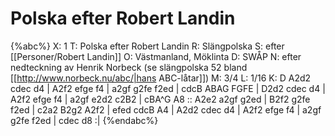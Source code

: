 # Polska efter Robert Landin

{%abc%}
X: 1
T: Polska efter Robert Landin
R: Slängpolska
S: efter [[Personer/Robert Landin]]
O: Västmanland, Möklinta
D: SWÅP
N: efter nedteckning av Henrik Norbeck (se slängpolska 52 bland [[http://www.norbeck.nu/abc/|hans ABC-låtar]])
M: 3/4
L: 1/16
K: D
A2d2 cdec d4 | A2f2 efge f4 | a2gf g2fe f2ed | cdcB ABAG FGFE | 
D2d2 cdec d4 | A2f2 efge f4 | a2gf e2d2 c2B2 | cBA^G A8 :: 
A2e2 a2gf g2ed | B2f2 g2fe f2ed | c2a2 B2g2 A2f2 | efed cdcB A4 | 
A2d2 cdec d4 | A2f2 efge f4 | a2gf g2fe f2ed | cdec d8 :| 
{%endabc%}
